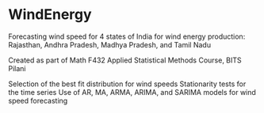# WindEnergy
Forecasting wind speed for 4 states of India for wind energy production:
Rajasthan, Andhra Pradesh, Madhya Pradesh, and Tamil Nadu

Created as part of Math F432 Applied Statistical Methods Course, BITS Pilani

Selection of the best fit distribution for wind speeds
Stationarity tests for the time series
Use of AR, MA, ARMA, ARIMA, and SARIMA models for wind speed forecasting
